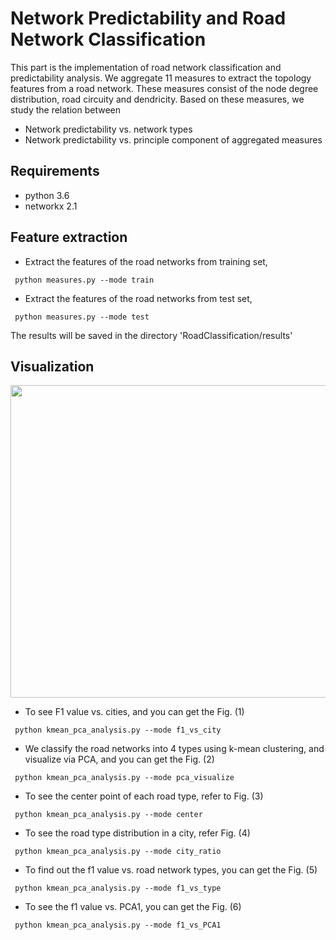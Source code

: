 # Network Predictability and Road Network Classification

This part is the implementation of road network classification and predictability analysis. We aggregate 11 measures to extract the topology features from a road network. These measures consist of the node degree distribution, road circuity and dendricity. Based on these measures, we study the relation between

* Network predictability vs. network types
* Network predictability vs. principle component of aggregated measures

## Requirements
* python 3.6
* networkx 2.1

## Feature extraction
* Extract the features of the road networks from training set,
```
 python measures.py --mode train
```
* Extract the features of the road networks from test set,
```
 python measures.py --mode test
```
The results will be saved in the directory 'RoadClassification/results'

## Visualization

<p align="center">
  <img src="https://github.com/jiang719/road-network-predictability/blob/master/RoadClassification/figures/combine.png" width="800" height="500">
</p>

* To see F1 value vs. cities, and you can get the Fig. (1)
```
 python kmean_pca_analysis.py --mode f1_vs_city
```
* We classify the road networks into 4 types using k-mean clustering, and visualize via PCA, and you can get the Fig. (2)
```
 python kmean_pca_analysis.py --mode pca_visualize
```
* To see the center point of each road type, refer to Fig. (3)
```
 python kmean_pca_analysis.py --mode center
```
* To see the road type distribution in a city, refer Fig. (4)
```
 python kmean_pca_analysis.py --mode city_ratio
```
* To find out the f1 value vs. road network types, you can get the Fig. (5)
```
 python kmean_pca_analysis.py --mode f1_vs_type
```
* To see the f1 value vs. PCA1, you can get the Fig. (6)
```
 python kmean_pca_analysis.py --mode f1_vs_PCA1
```
